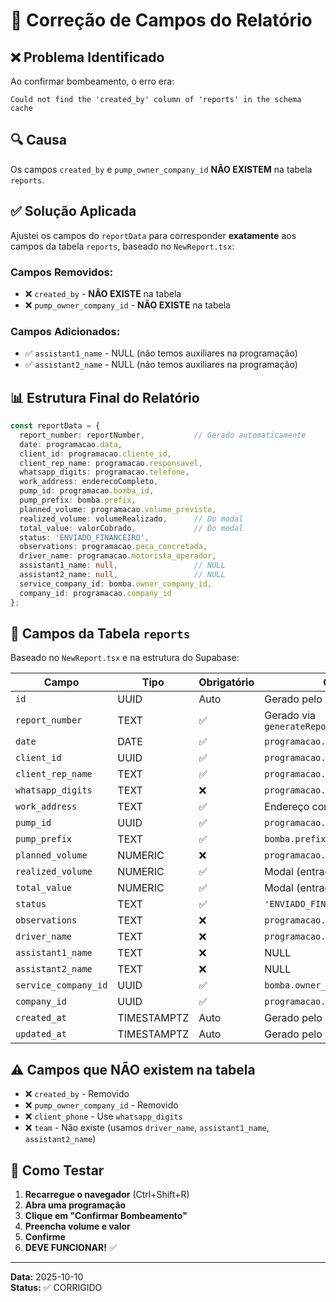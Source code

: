 # 🔧 Correção de Campos do Relatório

## ❌ Problema Identificado

Ao confirmar bombeamento, o erro era:
```
Could not find the 'created_by' column of 'reports' in the schema cache
```

## 🔍 Causa

Os campos `created_by` e `pump_owner_company_id` **NÃO EXISTEM** na tabela `reports`.

## ✅ Solução Aplicada

Ajustei os campos do `reportData` para corresponder **exatamente** aos campos da tabela `reports`, baseado no `NewReport.tsx`:

### Campos Removidos:
- ❌ `created_by` - **NÃO EXISTE** na tabela
- ❌ `pump_owner_company_id` - **NÃO EXISTE** na tabela

### Campos Adicionados:
- ✅ `assistant1_name` - NULL (não temos auxiliares na programação)
- ✅ `assistant2_name` - NULL (não temos auxiliares na programação)

## 📊 Estrutura Final do Relatório

```typescript
const reportData = {
  report_number: reportNumber,           // Gerado automaticamente
  date: programacao.data,
  client_id: programacao.cliente_id,
  client_rep_name: programacao.responsavel,
  whatsapp_digits: programacao.telefone,
  work_address: enderecoCompleto,
  pump_id: programacao.bomba_id,
  pump_prefix: bomba.prefix,
  planned_volume: programacao.volume_previsto,
  realized_volume: volumeRealizado,      // Do modal
  total_value: valorCobrado,             // Do modal
  status: 'ENVIADO_FINANCEIRO',
  observations: programacao.peca_concretada,
  driver_name: programacao.motorista_operador,
  assistant1_name: null,                 // NULL
  assistant2_name: null,                 // NULL
  service_company_id: bomba.owner_company_id,
  company_id: programacao.company_id
};
```

## 🎯 Campos da Tabela `reports`

Baseado no `NewReport.tsx` e na estrutura do Supabase:

| Campo | Tipo | Obrigatório | Origem |
|-------|------|-------------|---------|
| `id` | UUID | Auto | Gerado pelo DB |
| `report_number` | TEXT | ✅ | Gerado via `generateReportNumber()` |
| `date` | DATE | ✅ | `programacao.data` |
| `client_id` | UUID | ✅ | `programacao.cliente_id` |
| `client_rep_name` | TEXT | ✅ | `programacao.responsavel` |
| `whatsapp_digits` | TEXT | ❌ | `programacao.telefone` |
| `work_address` | TEXT | ✅ | Endereço concatenado |
| `pump_id` | UUID | ✅ | `programacao.bomba_id` |
| `pump_prefix` | TEXT | ✅ | `bomba.prefix` |
| `planned_volume` | NUMERIC | ❌ | `programacao.volume_previsto` |
| `realized_volume` | NUMERIC | ✅ | Modal (entrada do usuário) |
| `total_value` | NUMERIC | ✅ | Modal (entrada do usuário) |
| `status` | TEXT | ✅ | `'ENVIADO_FINANCEIRO'` |
| `observations` | TEXT | ❌ | `programacao.peca_concretada` |
| `driver_name` | TEXT | ❌ | `programacao.motorista_operador` |
| `assistant1_name` | TEXT | ❌ | NULL |
| `assistant2_name` | TEXT | ❌ | NULL |
| `service_company_id` | UUID | ✅ | `bomba.owner_company_id` |
| `company_id` | UUID | ✅ | `programacao.company_id` |
| `created_at` | TIMESTAMPTZ | Auto | Gerado pelo DB |
| `updated_at` | TIMESTAMPTZ | Auto | Gerado pelo DB |

## ⚠️ Campos que NÃO existem na tabela

- ❌ `created_by` - Removido
- ❌ `pump_owner_company_id` - Removido
- ❌ `client_phone` - Use `whatsapp_digits`
- ❌ `team` - Não existe (usamos `driver_name`, `assistant1_name`, `assistant2_name`)

## 🔄 Como Testar

1. **Recarregue o navegador** (Ctrl+Shift+R)
2. **Abra uma programação**
3. **Clique em "Confirmar Bombeamento"**
4. **Preencha volume e valor**
5. **Confirme**
6. **DEVE FUNCIONAR!** ✅

---

**Data:** 2025-10-10  
**Status:** ✅ CORRIGIDO



